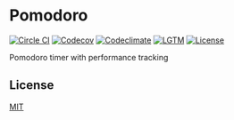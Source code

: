 # Pomodoro

[![Circle CI](https://img.shields.io/circleci/project/github/raviqqe/pomodoro/master.svg?style=flat-square)](https://circleci.com/gh/raviqqe/pomodoro)
[![Codecov](https://img.shields.io/codecov/c/github/raviqqe/pomodoro.svg?style=flat-square)](https://codecov.io/gh/raviqqe/pomodoro)
[![Codeclimate](https://img.shields.io/codeclimate/maintainability/raviqqe/pomodoro?style=flat-square)](https://codeclimate.com/github/raviqqe/pomodoro)
[![LGTM](https://img.shields.io/lgtm/alerts/github/raviqqe/pomodoro?style=flat-square)](https://lgtm.com/projects/g/raviqqe/pomodoro)
[![License](https://img.shields.io/github/license/raviqqe/pomodoro.svg?style=flat-square)](LICENSE)

Pomodoro timer with performance tracking

## License

[MIT](LICENSE)
